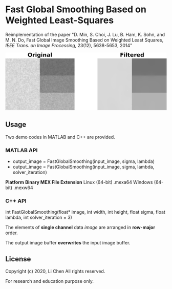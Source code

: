 # Fast Global Smoothing Based on Weighted Least-Squares

Reimplementation of the paper "D. Min, S. Choi, J. Lu, B. Ham, K. Sohn, and M. N. Do, Fast Global Image Smoothing Based on Weighted Least Squares, *IEEE Trans. on Image Processing*, 23(12), 5638-5653, 2014"



![filtering result](./result.png)



## Usage

Two demo codes in MATLAB and C++ are provided.

### MATLAB API

- output_image = FastGlobalSmoothing(input_image, sigma, lambda)
- output_image = FastGlobalSmoothing(input_image, sigma, lambda, solver_iteration)
  

**Platform**       **Binary MEX File Extension**
Linux (64-bit)     .mexa64
Windows (64-bit)   .mexw64

### C++ API

int FastGlobalSmoothing(float* image, int width, int height, float sigma, float lambda, int solver_iteration = 3)



The elements of **single channel** data *image* are arranged in **row-major** order.

The output image buffer **overwrites** the input image buffer.



## License

Copyright (c) 2020, Li Chen All rights reserved.

For research and education purpose only.
